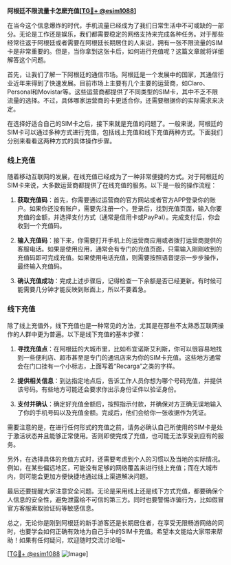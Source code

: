 **阿根廷不限流量卡怎麽充值[[TG💪+ @esim1088](https://t.me/s/esim1088)]**

在当今这个信息爆炸的时代，手机流量已经成为了我们日常生活中不可或缺的一部分。无论是工作还是娱乐，我们都需要稳定的网络支持来完成各种任务。对于那些经常往返于阿根廷或者需要在阿根廷长期居住的人来说，拥有一张不限流量的SIM卡是非常重要的。但是，当你拿到这张卡后，如何进行充值呢？这篇文章就将详细解答这个问题。

首先，让我们了解一下阿根廷的通信市场。阿根廷是一个发展中的国家，其通信行业近年来得到了快速发展。目前市场上主要有几个主要的运营商，如Claro、Personal和Movistar等。这些运营商都提供了不同类型的SIM卡，其中不乏不限流量的选择。不过，具体哪家运营商的卡更适合你，还需要根据你的实际需求来决定。

在选择好适合自己的SIM卡之后，接下来就是充值的问题了。一般来说，阿根廷的SIM卡可以通过多种方式进行充值，包括线上充值和线下充值两种方式。下面我们分别来看看这两种方式的具体操作步骤。

### 线上充值

随着移动互联网的发展，在线充值已经成为了一种非常便捷的方式。对于阿根廷的SIM卡来说，大多数运营商都提供了在线充值的服务。以下是一般的操作流程：

1. **获取充值码**：首先，你需要通过运营商的官方网站或者官方APP登录你的账户。如果你还没有账户，需要先注册一个。登录后，找到充值页面，输入你要充值的金额，并选择支付方式（通常是信用卡或PayPal）。完成支付后，你会收到一个充值码。

2. **输入充值码**：接下来，你需要打开手机上的运营商应用或者拨打运营商提供的客服电话。如果是使用应用，通常会有专门的充值页面，只需输入刚刚收到的充值码即可完成充值。如果使用电话充值，则需要按照语音提示一步步操作，最终输入充值码。

3. **确认充值成功**：完成上述步骤后，记得检查一下余额是否已经更新。有时候可能需要几分钟才能反映到账面上，所以不要着急。

### 线下充值

除了线上充值外，线下充值也是一种常见的方法，尤其是在那些不太熟悉互联网操作的人群中更为普遍。以下是线下充值的基本步骤：

1. **寻找充值点**：在阿根廷的大城市里，比如布宜诺斯艾利斯，你可以很容易地找到一些便利店、超市甚至是专门的通讯店来为你的SIM卡充值。这些地方通常会在门口挂有一个小标志，上面写着“Recarga”之类的字样。

2. **提供相关信息**：到达指定地点后，告诉工作人员你想为哪个号码充值，并提供该号码。有些地方可能还会要求你出示身份证件以验证身份。

3. **支付并确认**：确定好充值金额后，按照指示付款，并确保对方正确无误地输入了你的手机号码以及充值金额。完成后，他们会给你一张收据作为凭证。

需要注意的是，在进行任何形式的充值之前，请务必确认自己所使用的SIM卡是处于激活状态并且能够正常使用。否则即使完成了充值，也可能无法享受到应有的服务。

另外，在选择具体的充值方式时，还需要考虑到个人的习惯以及当地的实际情况。例如，在某些偏远地区，可能没有足够的网络覆盖来进行线上充值；而在大城市内，则可能会更加方便快捷地通过线上渠道解决问题。

最后还要提醒大家注意安全问题。无论是采用线上还是线下方式充值，都要确保个人信息的安全性，避免泄露给不可信的第三方。同时也要警惕诈骗行为，比如假冒官方客服索取验证码等敏感信息。

总之，无论你是刚到阿根廷的新手游客还是长期居住者，在享受无限畅游网络的同时，也要学会如何正确有效地为自己手中的SIM卡充值。希望本文能给大家带来帮助！如果有任何疑问，欢迎随时交流讨论哦~

[[TG💪+ @esim1088](https://t.me/s/esim1088) ![Image](https://i.postimg.cc/4NQfJmqS/Snipaste-2025-05-13-00-14-12.png)]